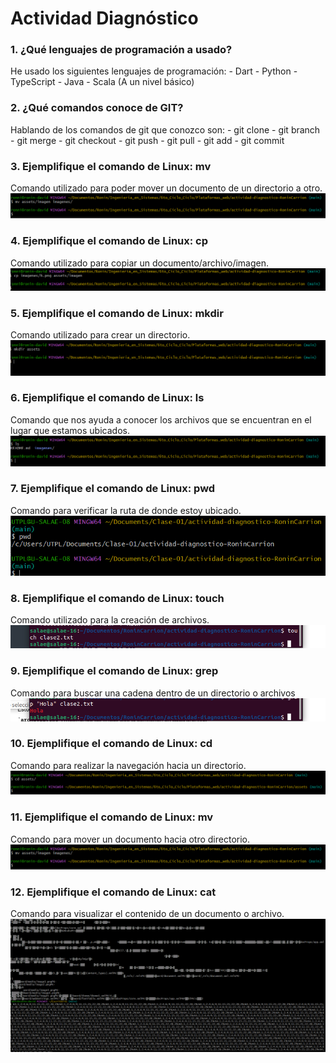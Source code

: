 # Actividad Diagnóstico


### 1. ¿Qué lenguajes de programación a usado?
He usado los siguientes lenguajes de programación:
	- Dart
	- Python
	- TypeScript
	- Java
	- Scala (A un nivel básico)
### 2. ¿Qué comandos conoce de GIT?
Hablando de los comandos de git que conozco son:
	- git clone
	- git branch
	- git merge
	- git checkout
	- git push
	- git pull
	- git add
	- git commit

### 3. Ejemplifique el comando de Linux: mv
Comando utilizado para poder mover un documento de un directorio a otro.
![Mover un documento de un directorio a otro](/imagenes/3.png)
### 4. Ejemplifique el comando de Linux: cp
Comando utilizado para copiar un documento/archivo/imagen.
![Copiar una imagen de un directorio a otro](/imagenes/4.png)
### 5. Ejemplifique el comando de Linux: mkdir
Comando utilizado para crear un directorio.
![Creación de un directorio](/imagenes/5.png)
### 6. Ejemplifique el comando de Linux: ls
Comando que nos ayuda a conocer los archivos que se encuentran en el lugar que estamos ubicados.
![Visualización de archivos en la ubicación actual](/imagenes/6.png)
### 7. Ejemplifique el comando de Linux: pwd
Comando para verificar la ruta de donde estoy ubicado.
![Imagen de ruta](/imagenes/7.png)
### 8. Ejemplifique el comando de Linux: touch
Comando utilizado para la creación de archivos.
![Crear un archivo en la ruta que te encuentras](/imagenes/8.png)
### 9. Ejemplifique el comando de Linux: grep
Comando para buscar una cadena dentro de un directorio o archivos
![Comando para buscar cadenas dentro un directorio](/imagenes/9.png)
### 10. Ejemplifique el comando de Linux: cd
Comando para realizar la navegación hacia un directorio.
![Navegación hacia un directorio](/imagenes/10.png)
### 11. Ejemplifique el comando de Linux: mv
Comando para mover un documento hacia otro directorio.
![Mover un documento de un directorio a otro](/imagenes/3.png)
### 12. Ejemplifique el comando de Linux: cat
Comando para visualizar el contenido de un documento o archivo.
![Visualizar el contenido de un archivo](/imagenes/12.png)
